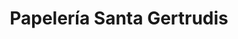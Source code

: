 ---
title: "Papelería Santa Gertrudis"
url: /santa-gertrudis-de-fruitera/papeleria-santa-gertrudis/
shop: material de oficina
---